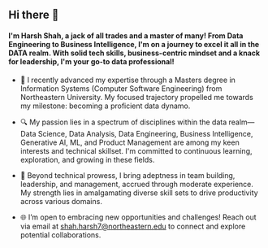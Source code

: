 ## Hi there 👋

#### I'm Harsh Shah, a jack of all trades and a master of many! From Data Engineering to Business Intelligence, I'm on a journey to excel it all in the DATA realm. With solid tech skills, business-centric mindset and a knack for leadership, I'm your go-to data professional!

- 🚀 I recently advanced my expertise through a Masters degree in Information Systems (Computer Software Engineering) from Northeastern University. My focused trajectory propelled me towards my milestone: becoming a proficient data dynamo.

- 🔍 My passion lies in a spectrum of disciplines within the data realm—Data Science, Data Analysis, Data Engineering, Business Intelligence, Generative AI, ML, and Product Management are among my keen interests and technical skillset. I'm committed to continuous learning, exploration, and growing in these fields.

- 🌟 Beyond technical prowess, I bring adeptness in team building, leadership, and management, accrued through moderate experience. My strength lies in amalgamating diverse skill sets to drive productivity across various domains.

- 🌐 I’m open to embracing new opportunities and challenges! Reach out via email at shah.harsh7@northeastern.edu to connect and explore potential collaborations.
  
<!--
**harshshah2599/harshshah2599** is a ✨ _special_ ✨ repository because its `README.md` (this file) appears on your GitHub profile.

Here are some ideas to get you started:

- 🔭 I’m currently working on ...
- 🌱 I’m currently learning ...
- 👯 I’m looking to collaborate on ...
- 🤔 I’m looking for help with ...
- 💬 Ask me about ...
- 📫 How to reach me: ...
- 😄 Pronouns: ...
- ⚡ Fun fact: ...
-->
